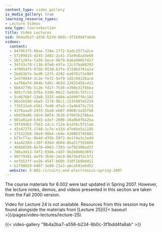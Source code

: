 ```yaml
---
content_type: video_gallery
is_media_gallery: true
learning_resource_types:
- Lecture Videos
ocw_type: CourseSection
title: Video Lectures
uid: 9b4a2ba7-a556-b234-8b0c-3f1bdd4fa8ab
videos:
  content:
  - 94706375-90ae-728e-2772-5adc3377a2ce
  - 57209815-d245-3d82-2c41-31e9e8a3de60
  - 5bf128fe-fa59-5ece-9879-0a6a90657417
  - 34fd3c70-c116-8fe8-e9fa-13c57bab8293
  - 4f0054f5-076b-953d-b7fe-572d6d701a2a
  - 2bdb3b7e-5ed0-12f5-d292-ea9761f2e98f
  - 2e470044-3c2e-fe72-5ef9-1d2c94128ac6
  - eaf60af4-064b-5d6c-465d-22833456c412
  - 6b64779b-5126-fd1f-7536-e398e31f8bba
  - 985cfc58-bf6a-539b-06c2-5e935cfdfcc1
  - 3cd676bf-13e8-3155-e604-a18997f6c102
  - 06a5b568-ebe5-7278-9bc1-2135907e523d
  - 735531e0-e501-fe40-dfa3-c3a46473c715
  - 4376aaa9-2433-5be8-eb07-0468c5a3bf68
  - eb939a96-10c4-b054-3638-b7043b2786aa
  - 001a01ad-b3d3-e2ef-2096-16a9b8fba2ba
  - 39f89db1-f563-14c3-f12e-b1dfbc5f21ab
  - d2c67275-1740-1c7e-e31d-d7e6be5a1185
  - 1f5322b8-16e4-98b4-c64e-420083745801
  - b73cf7ac-8b4d-d35b-59f2-4e1f4a3c2edd
  - 4aa4220d-c30f-836d-d684-8ba21f591686
  - 406b8588-8e78-4963-7303-1ef92300ad37
  - 786a3d13-34f2-0386-c437-9b2e866b3691
  - 90779581-eef9-3b56-24c9-0b75bdfdc5f2
  - eefb51ff-ea16-4547-b60b-310f1b8bdd11
  - b1f88029-b907-3e09-23a3-a6ca581e6d52
  website: 6-002-circuits-and-electronics-spring-2007
---
```


The course materials for 6.002 were last updated in Spring 2007. However, the lecture notes, demos, and videos presented in this section are taken from the Fall 2000 version.

Video for Lecture 24 is not available. Resources from this session may be found alongside the materials from [Lecture 25]({{< baseurl >}}/pages/video-lectures/lecture-25).

{{< video-gallery "9b4a2ba7-a556-b234-8b0c-3f1bdd4fa8ab" >}}

